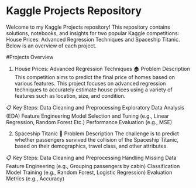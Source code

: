 # Kaggle Projects Repository
Welcome to my Kaggle Projects repository! This repository contains solutions, notebooks, and insights for two popular Kaggle competitions: House Prices: Advanced Regression Techniques and Spaceship Titanic. Below is an overview of each project.

#Projects Overview
1. House Prices: Advanced Regression Techniques
🏠 Problem Description
This competition aims to predict the final price of homes based on various features. This project focuses on advanced regression techniques to accurately estimate house prices using a variety of features such as location, size, and condition.

📋 Key Steps:
Data Cleaning and Preprocessing
Exploratory Data Analysis (EDA)
Feature Engineering
Model Selection and Tuning (e.g., Linear Regression, Random Forest Etc.)
Performance Evaluation (e.g., MSE)

2. Spaceship Titanic
🚀 Problem Description
The challenge is to predict whether passengers survived the collision of the Spaceship Titanic, based on their demographics, travel class, and other attributes.

📋 Key Steps:
Data Cleaning and Preprocessing
Handling Missing Data
Feature Engineering (e.g., Grouping passengers by cabin)
Classification Model Training (e.g., Random Forest, Logistic Regression)
Evaluation Metrics (e.g., Accuracy)

